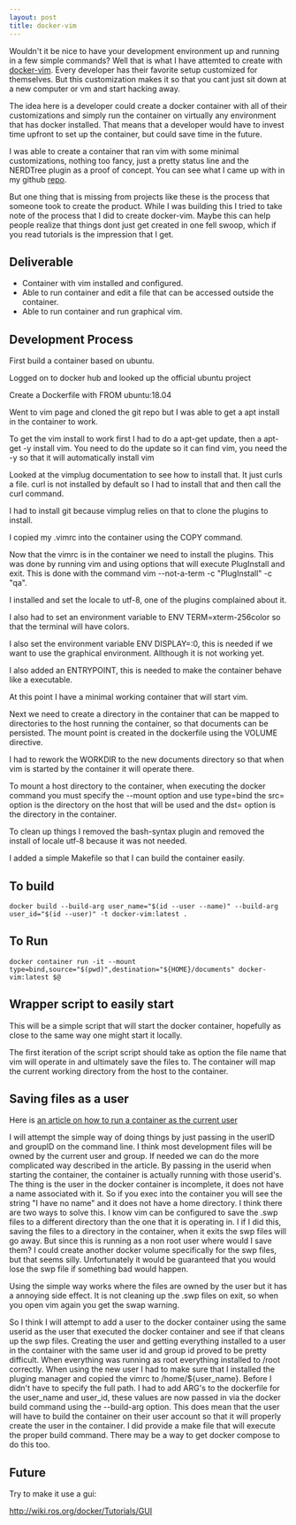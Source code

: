```yaml
---
layout: post
title: docker-vim
---
```


Wouldn't it be nice to have your development environment up and running in a few simple commands? Well that is what I have attemted to create with [docker-vim][docker-vim]. Every developer has their favorite setup customized for themselves. But this customization makes it so that you cant just sit down at a new computer or vm and start hacking away.

The idea here is a developer could create a docker container with all of their customizations and simply run the container on virtually any environment that has docker installed. That means that a developer would have to invest time upfront to set up the container, but could save time in the future.

I was able to create a container that ran vim with some minimal customizations, nothing too fancy, just a pretty status line and the NERDTree plugin as a proof of concept. You can see what I came up with in my github [repo][docker-vim].

But one thing that is missing from projects like these is the process that someone took to create the product. While I was building this I tried to take note of the process that I did to create docker-vim. Maybe this can help people realize that things dont just get created in one fell swoop, which if you read tutorials is the impression that I get.

## Deliverable
* Container with vim installed and configured.
* Able to run container and edit a file that can be accessed outside the container.
* Able to run container and run graphical vim.

## Development Process
First build a container based on ubuntu.

Logged on to docker hub and looked up the official ubuntu project

Create a Dockerfile with FROM ubuntu:18.04

Went to vim page and cloned the git repo but I was able to get a apt install in the container to work.

To get the vim install to work first I had to do a apt-get update, then a apt-get -y install vim. You need to do the update so it can find vim, you need the -y so that it will automatically install vim

Looked at the vimplug documentation to see how to install that. It just curls a file. curl is not installed by default so I had to install that and then call the curl command.

I had to install git because vimplug relies on that to clone the plugins to install.

I copied my .vimrc into the container using the COPY command.

Now that the vimrc is in the container we need to install the plugins. This was done by running vim and using options that will execute PlugInstall and exit. This is done with the command vim --not-a-term -c "PlugInstall" -c "qa".

I installed and set the locale to utf-8, one of the plugins complained about it.

I also had to set an environment variable to ENV TERM=xterm-256color so that the terminal will have colors.

I also set the environment variable ENV DISPLAY=:0, this is needed if we want to use the graphical environment. Allthough it is not working yet.

I also added an ENTRYPOINT, this is needed to make the container behave like a executable.

At this point I have a minimal working container that will start vim.

Next we need to create a directory in the container that can be mapped to directories to the host running the container, so that documents can be persisted. The mount point is created in the dockerfile using the VOLUME directive.

I had to rework the WORKDIR to the new documents directory so that when vim is started by the container it will operate there.

To mount a host directory to the container, when executing the docker command you must specify the --mount option and use type=bind the src= option is the directory on the host that will be used and the dst= option is the directory in the container.

To clean up things I removed the bash-syntax plugin and removed the install of locale utf-8 because it was not needed.

I added a simple Makefile so that I can build the container easily.

## To build
`docker build --build-arg user_name="$(id --user --name)" --build-arg user_id="$(id --user)" -t docker-vim:latest .`

## To Run
`docker container run -it --mount type=bind,source="$(pwd)",destination="${HOME}/documents" docker-vim:latest $@`

## Wrapper script to easily start
This will be a simple script that will start the docker container, hopefully as close to the same way one might start it locally.

The first iteration of the script script should take as option the file name that vim will operate in and ultimately save the files to. The container will map the current working directory from the host to the container.

## Saving files as a user
Here is [an article on how to run a container as the current user](https://jtreminio.com/blog/running-docker-containers-as-current-host-user/)

I will attempt the simple way of doing things by just passing in the userID and groupID on the command line. I think most development files will be owned by the current user and group. If needed we can do the more complicated way described in the article. By passing in the userid when starting the container, the container is actually running with those userid's. The thing is the user in the docker container is incomplete, it does not have a name associated with it. So if you exec into the container you will see the string "I have no name" and it does not have a home directory. I think there are two ways to solve this. I know vim can be configured to save the .swp files to a different directory than the one that it is operating in. I if I did this, saving the files to a directory in the container, when it exits the swp files will go away. But since this is running as a non root user where would I save them? I could create another docker volume specifically for the swp files, but that seems silly. Unfortunately it would be guaranteed that you would lose the swp file if something bad would happen.

Using the simple way works where the files are owned by the user but it has a annoying side effect. It is not cleaning up the .swp files on exit, so when you open vim again you get the swap warning.

So I think I will attempt to add a user to the docker container using the same userid as the user that executed the docker container and see if that cleans up the swp files.
Creating the user and getting everything installed to a user in the container with the same user id and group id proved to be pretty difficult.
When everything was running as root everything installed to /root correctly. When using the new user I had to make sure that I installed the pluging manager and copied the vimrc to /home/${user_name}. Before I didn't have to specify the full path. I had to add ARG's to the dockerfile for the user_name and user_id, these values are now passed in via the docker build command using the --build-arg option. This does mean that the user will have to build the container on their user account so that it will properly create the user in the container. I did provide a make file that will execute the proper build command. There may be a way to get docker compose to do this too.

## Future
Try to make it use a gui:

<http://wiki.ros.org/docker/Tutorials/GUI>

[docker-vim]: https://github.com/zackeryf/docker-vim